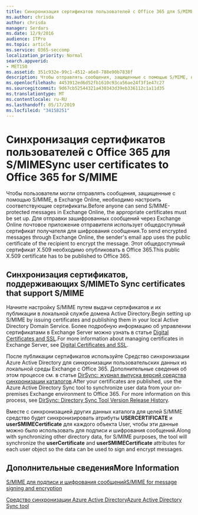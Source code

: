 ```yaml
---
title: Синхронизация сертификатов пользователей с Office 365 для S/MIME
ms.author: chrisda
author: chrisda
manager: Serdars
ms.date: 12/9/2016
audience: ITPro
ms.topic: article
ms.service: O365-seccomp
localization_priority: Normal
search.appverid:
- MET150
ms.assetid: 351c932e-99c1-4512-a6e8-788e90b7838f
description: Чтобы отправлять сообщения, защищенные с помощью S/MIME, необходимо настроить соответствующие сертификаты. Для отправки зашифрованных сообщений через Exchange Online программа электронной почты отправителя использует общедоступный сертификат получателя для шифрования сообщений. Этот общедоступный сертификат X.509 необходимо опубликовать в Office 365.
ms.openlocfilehash: 4453912ed6d52fb1610c93ca56ae24f3f1e47c27
ms.sourcegitcommit: 9d67cb52544321a430343d39eb336112c1a11d35
ms.translationtype: MT
ms.contentlocale: ru-RU
ms.lasthandoff: 05/17/2019
ms.locfileid: "34158251"
---
```

# <a name="sync-user-certificates-to-office-365-for-smime"></a><span data-ttu-id="3b1c1-105">Синхронизация сертификатов пользователей с Office 365 для S/MIME</span><span class="sxs-lookup"><span data-stu-id="3b1c1-105">Sync user certificates to Office 365 for S/MIME</span></span>

<span data-ttu-id="3b1c1-106">Чтобы пользователи могли отправлять сообщения, защищенные с помощью S/MIME, в Exchange Online, необходимо настроить соответствующие сертификаты.</span><span class="sxs-lookup"><span data-stu-id="3b1c1-106">Before anyone can send S/MIME-protected messages in Exchange Online, the appropriate certificates must be set up.</span></span> <span data-ttu-id="3b1c1-107">Для отправки зашифрованных сообщений через Exchange Online почтовое приложение отправителя использует общедоступный сертификат получателя для шифрования сообщения.</span><span class="sxs-lookup"><span data-stu-id="3b1c1-107">To send encrypted messages through Exchange Online, the sender's email app uses the public certificate of the recipient to encrypt the message.</span></span> <span data-ttu-id="3b1c1-108">Этот общедоступный сертификат X.509 необходимо опубликовать в Office 365.</span><span class="sxs-lookup"><span data-stu-id="3b1c1-108">This public X.509 certificate has to be published to Office 365.</span></span>

## <a name="to-sync-certificates-that-support-smime"></a><span data-ttu-id="3b1c1-109">Синхронизация сертификатов, поддерживающих S/MIME</span><span class="sxs-lookup"><span data-stu-id="3b1c1-109">To Sync certificates that support S/MIME</span></span>

<span data-ttu-id="3b1c1-110">Начните настройку S/MIME путем выдачи сертификатов и их публикации в локальной службе домена Active Directory.</span><span class="sxs-lookup"><span data-stu-id="3b1c1-110">Begin setting up S/MIME by issuing certificates and publishing them in your local Active Directory Domain Service.</span></span> <span data-ttu-id="3b1c1-111">Более подробную информацию об управлении сертификатами в Exchange Server можно узнать в статье [Digital Certificates and SSL](http://technet.microsoft.com/library/a9e2e08c-d46a-4135-a387-eb653212b676.aspx).</span><span class="sxs-lookup"><span data-stu-id="3b1c1-111">For more information about managing certificates in Exchange Server, see [Digital Certificates and SSL](http://technet.microsoft.com/library/a9e2e08c-d46a-4135-a387-eb653212b676.aspx).</span></span>

<span data-ttu-id="3b1c1-p104">После публикации сертификатов используйте Средство синхронизации Azure Active Directory для синхронизации пользовательских данных из локальной среды Exchange с Office 365. Дополнительные сведения об этом процессе см. в статье [DirSync: журнал выпуска версий средства синхронизации каталогов](https://go.microsoft.com/fwlink/p/?LinkId=392587).</span><span class="sxs-lookup"><span data-stu-id="3b1c1-p104">After your certificates are published, use the Azure Active Directory Sync tool to synchronize user data from your on-premises Exchange environment to Office 365. For more information on this process, see [DirSync: Directory Sync Tool Version Release History](https://go.microsoft.com/fwlink/p/?LinkId=392587).</span></span>

<span data-ttu-id="3b1c1-114">Вместе с синхронизацией других данных каталога для целей S/MIME средство будет синхронизировать атрибуты **USERCERTIFICATE** и **userSMIMECertificate** для каждого объекта User, чтобы эти данные можно было использовать для подписи и шифрования сообщений.</span><span class="sxs-lookup"><span data-stu-id="3b1c1-114">Along with synchronizing other directory data, for S/MIME purposes, the tool will synchronize the  **userCertificate** and **userSMIMECertificate** attributes for each user object so the data can be used to sign and encrypt messages.</span></span>

## <a name="more-information"></a><span data-ttu-id="3b1c1-115">Дополнительные сведения</span><span class="sxs-lookup"><span data-stu-id="3b1c1-115">More Information</span></span>

[<span data-ttu-id="3b1c1-116">S/MIME для подписи и шифрования сообщений</span><span class="sxs-lookup"><span data-stu-id="3b1c1-116">S/MIME for message signing and encryption</span></span>](s-mime-for-message-signing-and-encryption.md)

[<span data-ttu-id="3b1c1-117">Средство синхронизации Azure Active Directory</span><span class="sxs-lookup"><span data-stu-id="3b1c1-117">Azure Active Directory Sync tool</span></span>](https://go.microsoft.com/fwlink/p/?LinkId=392587)

